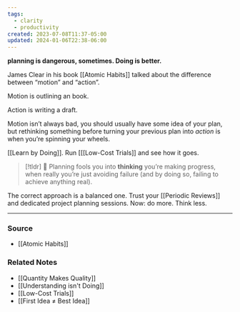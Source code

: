 ```yaml
---
tags:
  - clarity
  - productivity
created: 2023-07-08T11:37-05:00
updated: 2024-01-06T22:38-06:00
---
```

**planning is dangerous, sometimes. Doing is better.**

James Clear in his book [[Atomic Habits]] talked about the difference between “motion” and “action”. 

Motion is outlining an book.

Action is writing a draft.

Motion isn’t always bad, you should usually have some idea of your plan, but rethinking something before turning your previous plan into *action* is when you’re spinning your wheels.

[[Learn by Doing]]. Run [[[Low-Cost Trials]] and see how it goes.

> [!tldr] 🚫 Planning fools you into **thinking** you’re making progress, when really you’re just avoiding failure (and by doing so, failing to achieve anything real).

The correct approach is a balanced one. Trust your [[Periodic Reviews]] and dedicated project planning sessions. Now: do more. Think less. 

---

### Source
- [[Atomic Habits]]

### Related Notes
- [[Quantity Makes Quality]]
- [[Understanding isn't Doing]] 
- [[Low-Cost Trials]] 
- [[First Idea ≠ Best Idea]]